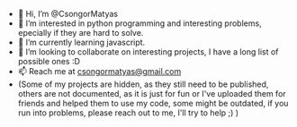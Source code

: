 - 👋 Hi, I’m @CsongorMatyas
- 👀 I’m interested in python programming and interesting problems, epecially if they are hard to solve.
- 🌱 I’m currently learning javascript.
- 💞️ I’m looking to collaborate on interesting projects, I have a long list of possible ones :D
- 📫 Reach me at csongormatyas@gmail.com
- (Some of my projects are hidden, as they still need to be published, others are not documented, as it is just for fun or I've uploaded them for friends and helped them to use my code, some might be outdated, if you run into problems, please reach out to me, I'll try to help ;) )
